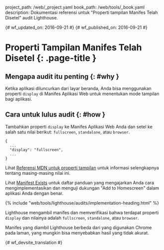 project_path: /web/_project.yaml
book_path: /web/tools/_book.yaml
description: Dokumentasi referensi untuk "Properti tampilan Manifes Telah Disetel" audit Lighthouse.

{# wf_updated_on: 2016-09-21 #}
{# wf_published_on: 2016-09-21 #}

# Properti Tampilan Manifes Telah Disetel  {: .page-title }

## Mengapa audit itu penting {: #why }

Ketika aplikasi diluncurkan dari layar beranda, Anda bisa menggunakan properti `display`
di Manifes Aplikasi Web untuk menentukan mode tampilan bagi aplikasi.

## Cara untuk lulus audit {: #how }

Tambahkan properti `display` ke Manifes Aplikasi Web Anda dan setel ke salah satu
nilai berikut: `fullscreen`, `standalone`, atau `browser`.

    {
      ...
      "display": "fullscreen",
      ...
    }

Lihat [Referensi MDN untuk properti
tampilan](https://developer.mozilla.org/en-US/docs/Web/Manifest#display) untuk
informasi selengkapnya tentang masing-masing nilai ini.

Lihat [Manifest Exists](manifest-exists#how)
untuk daftar panduan yang mengajarkan Anda cara
mengimplementasikan dan menguji dukungan "Add to Homescreen" dalam aplikasi Anda dengan benar.

{% include "web/tools/lighthouse/audits/implementation-heading.html" %}

Lighthouse mengambil manifes dan memverifikasi bahwa terdapat properti `display` dan
nilainya adalah `fullscreen`, `standalone`, atau `browser`.

Manifes yang diambil Lighthouse berbeda dari yang digunakan Chrome
pada laman, yang mungkin bisa menyebabkan hasil yang tidak akurat.


{# wf_devsite_translation #}
